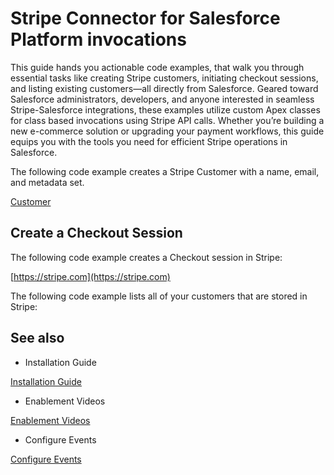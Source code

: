 # Stripe Connector for Salesforce Platform invocations

This guide hands you actionable code examples, that walk you through essential tasks like creating Stripe customers, initiating checkout sessions, and listing existing customers—all directly from Salesforce. Geared toward Salesforce administrators, developers, and anyone interested in seamless Stripe-Salesforce integrations, these examples utilize custom Apex classes for class based invocations using Stripe API calls. Whether you’re building a new e-commerce solution or upgrading your payment workflows, this guide equips you with the tools you need for efficient Stripe operations in Salesforce.

The following code example creates a Stripe Customer with a name, email, and metadata set.

[Customer](/api/customers)

## Create a Checkout Session

The following code example creates a Checkout session in Stripe:

[https://stripe.com](https://stripe.com)

The following code example lists all of your customers that are stored in Stripe:

## See also

- Installation Guide

[Installation Guide](/plugins/stripe-connector-for-salesforce/installation-guide)

- Enablement Videos

[Enablement Videos](/plugins/stripe-connector-for-salesforce/videos)

- Configure Events

[Configure Events](/plugins/stripe-connector-for-salesforce/configure-events)
